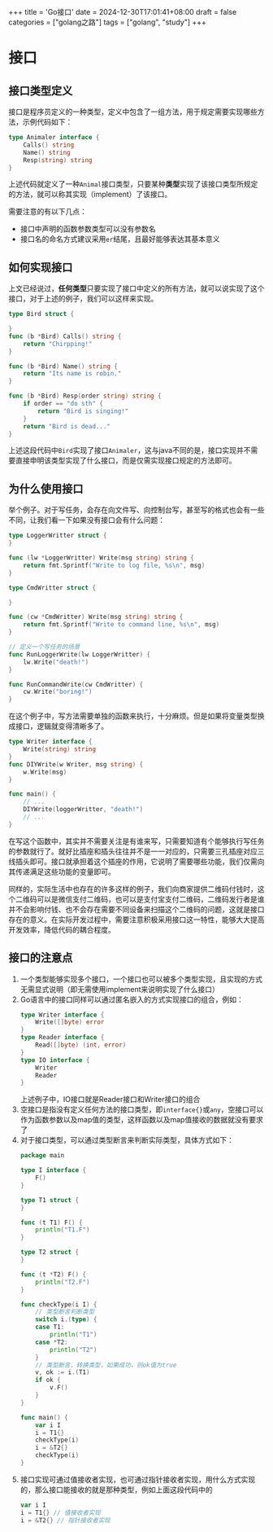 +++
title = 'Go接口'
date = 2024-12-30T17:01:41+08:00
draft = false
categories = ["golang之路"]
tags = ["golang", "study"]
+++

# 接口
## 接口类型定义
接口是程序员定义的一种类型，定义中包含了一组方法，用于规定需要实现哪些方法，示例代码如下：
```go
type Animaler interface {
    Calls() string
    Name() string
    Resp(string) string
}
```
上述代码就定义了一种`Animal`接口类型，只要某种**类型**实现了该接口类型所规定的方法，就可以称其实现（implement）了该接口。

需要注意的有以下几点：
- 接口中声明的函数参数类型可以没有参数名
- 接口名的命名方式建议采用`er`结尾，且最好能够表达其基本意义

## 如何实现接口
上文已经说过，**任何类型**只要实现了接口中定义的所有方法，就可以说实现了这个接口，对于上述的例子，我们可以这样来实现。
```go
type Bird struct {

}
func (b *Bird) Calls() string {
    return "Chirpping!"
}

func (b *Bird) Name() string {
    return "Its name is robin."
}

func (b *Bird) Resp(order string) string {
    if order == "do sth" {
        return "Bird is singing!"
    }
    return "Bird is dead..."
}
```
上述这段代码中`Bird`实现了接口`Animaler`，这与java不同的是，接口实现并不需要直接申明该类型实现了什么接口，而是仅需实现接口规定的方法即可。
## 为什么使用接口
举个例子。对于写任务，会存在向文件写、向控制台写，甚至写的格式也会有一些不同，让我们看一下如果没有接口会有什么问题：
```go
type LoggerWritter struct {
}

func (lw *LoggerWritter) Write(msg string) string {
    return fmt.Sprintf("Write to log file, %s\n", msg)
}

type CmdWritter struct {

}

func (cw *CmdWritter) Write(msg string) string {
    return fmt.Sprintf("Write to command line, %s\n", msg)
}

// 定义一个写任务的场景
func RunLoggerWrite(lw LoggerWritter) {
    lw.Write("death!")
}

func RunCommandWrite(cw CmdWritter) {
    cw.Write("boring!")
}
```
在这个例子中，写方法需要单独的函数来执行，十分麻烦。但是如果将变量类型换成接口，逻辑就变得清晰多了。
```go
type Writer interface {
    Write(string) string
}
func DIYWrite(w Writer, msg string) {
    w.Write(msg)
}

func main() {
    // ...
    DIYWrite(loggerWritter, "death!")
    // ...
}
```
在写这个函数中，其实并不需要关注是有谁来写，只需要知道有个能够执行写任务的参数就行了。就好比插座和插头往往并不是一一对应的，只需要三孔插座对应三线插头即可。接口就承担着这个插座的作用，它说明了需要哪些功能，我们仅需向其传递满足这些功能的变量即可。

同样的，实际生活中也存在的许多这样的例子，我们向商家提供二维码付钱时，这个二维码可以是微信支付二维码，也可以是支付宝支付二维码，二维码发行者是谁并不会影响付钱、也不会存在需要不同设备来扫描这个二维码的问题，这就是接口存在的意义。在实际开发过程中，需要注意积极采用接口这一特性，能够大大提高开发效率，降低代码的耦合程度。

## 接口的注意点
1. 一个类型能够实现多个接口，一个接口也可以被多个类型实现，且实现的方式无需显式说明（即无需使用implement来说明实现了什么接口）
2. Go语言中的接口同样可以通过匿名嵌入的方式实现接口的组合，例如：
    ```go
    type Writer interface {
        Write([]byte) error
    }
    type Reader interface {
        Read([]byte) (int, error)
    }
    type IO interface {
        Writer
        Reader
    }
    ```
    上述例子中，IO接口就是Reader接口和Writer接口的组合
3. 空接口是指没有定义任何方法的接口类型，即`interface{}`或`any`，空接口可以作为函数参数以及map值的类型，这样函数以及map值接收的数据就没有要求了
4. 对于接口类型，可以通过类型断言来判断实际类型，具体方式如下：
    ```go
    package main

    type I interface {
        F()
    }

    type T1 struct {
    }

    func (t T1) F() {
        println("T1.F")
    }

    type T2 struct {
    }

    func (t *T2) F() {
        println("T2.F")
    }

    func checkType(i I) {
        // 类型断言判断类型
        switch i.(type) {
        case T1:
            println("T1")
        case *T2:
            println("T2")
        }
        // 类型断言，转换类型，如果成功，则ok值为true
        v, ok := i.(T1)
        if ok {
            v.F()
        }
    }

    func main() {
        var i I
        i = T1{}
        checkType(i)
        i = &T2{}
        checkType(i)
    }
    ```
5. 接口实现可通过值接收者实现，也可通过指针接收者实现，用什么方式实现的，那么接口能接收的就是那种类型，例如上面这段代码中的
    ```go
    var i I
    i = T1{} // 值接收者实现
    i = &T2{} // 指针接收者实现
    ```